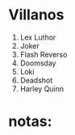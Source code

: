 # Villanos

1. Lex Luthor
2. Joker
3. Flash Reverso
4. Doomsday
5. Loki
6. Deadshot
7. Harley Quinn

# notas: 
